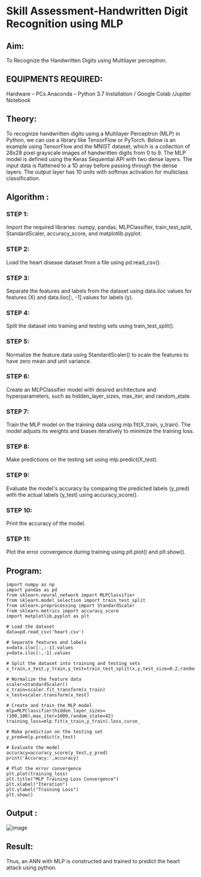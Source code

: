 # Skill Assessment-Handwritten Digit Recognition using MLP
## Aim:
To Recognize the Handwritten Digits using Multilayer perceptron.
##  EQUIPMENTS REQUIRED:
Hardware – PCs
Anaconda – Python 3.7 Installation / Google Colab /Jupiter Notebook
## Theory:
To recognize handwritten digits using a Multilayer Perceptron (MLP) in Python, we can use a library like TensorFlow or PyTorch. Below is an example using TensorFlow and the MNIST dataset, which is a collection of 28x28 pixel grayscale images of handwritten digits from 0 to 9. The MLP model is defined using the Keras Sequential API with two dense layers. The input data is flattened to a 1D array before passing through the dense layers. The output layer has 10 units with softmax activation for multiclass classification.

## Algorithm :
### STEP 1:
Import the required libraries: numpy, pandas, MLPClassifier, train_test_split, StandardScaler, accuracy_score, and matplotlib.pyplot.

### STEP 2:
Load the heart disease dataset from a file using pd.read_csv().

### STEP 3:
Separate the features and labels from the dataset using data.iloc values for features (X) and data.iloc[:, -1].values for labels (y).

### STEP 4:
Split the dataset into training and testing sets using train_test_split().

### STEP 5:
Normalize the feature data using StandardScaler() to scale the features to have zero mean and unit variance.

### STEP 6:
Create an MLPClassifier model with desired architecture and hyperparameters, such as hidden_layer_sizes, max_iter, and random_state.

### STEP 7:
Train the MLP model on the training data using mlp.fit(X_train, y_train). The model adjusts its weights and biases iteratively to minimize the training loss.

### STEP 8:
Make predictions on the testing set using mlp.predict(X_test).

### STEP 9:
Evaluate the model's accuracy by comparing the predicted labels (y_pred) with the actual labels (y_test) using accuracy_score().

### STEP 10:
Print the accuracy of the model.

### STEP 11:
Plot the error convergence during training using plt.plot() and plt.show().

## Program:
```
import numpy as np
import pandas as pd
from sklearn.neural_network import MLPClassifier
from sklearn.model_selection import train_test_split
from sklearn.preprocessing import StandardScaler
from sklearn.metrics import accuracy_score
import matplotlib.pyplot as plt

# Load the dataset
data=pd.read_csv('heart.csv')

# Separate features and labels
x=data.iloc[:,:-1].values
y=data.iloc[:,-1].values

# Split the dataset into training and testing sets
x_train,x_test,y_train,y_test=train_test_split(x,y,test_size=0.2,random_state=42)

# Normalize the feature data
scaler=StandardScaler()
x_train=scaler.fit_transform(x_train)
x_test=scaler.transform(x_test)

# Create and train the MLP model
mlp=MLPClassifier(hidden_layer_sizes=(100,100),max_iter=1000,random_state=42)
training_loss=mlp.fit(x_train,y_train).loss_curve_

# Make prediction on the testing set
y_pred=mlp.predict(x_test)

# Evaluate the model
accuracy=accuracy_score(y_test,y_pred)
print('Accuracy:',accuracy)

# Plot the error convergence
plt.plot(training_loss)
plt.title("MLP Training Loss Convergence")
plt.xlabel("Iteration")
plt.ylabel("Training Loss")
plt.show()
```
## Output :
![image](https://github.com/HariniBaskar/Ex-6-Handwritten-Digit-Recognition-using-MLP/assets/93427253/9d72af8d-19bc-482e-8bc7-b742ab4e9645)

## Result:
Thus, an ANN with MLP is constructed and trained to predict the heart attack using python.
